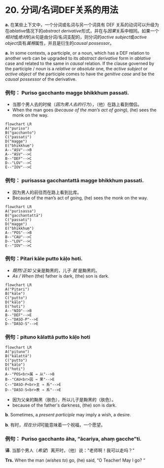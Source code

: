 # 20. 分词/名词DEF关系的用法

**a.** 在某些上下文中，一个分词或名词与另一个词具有 DEF 关系的动词可以升级为在*ablative*情况下的*abstract derivative*形式，并在与*因果*关系中相同。如果一个*相对*或*绝对*的从句是由分词/名词支配的，则分词的*active subject*或*active object*具有*属格*属性，并且是衍生的*causal possessor*。

**a.** In some contexts, a participle, or a noun, which has a DEF relation to another 
verb can be upgraded to its *abstract derivative* form in *ablative* case and related to the 
same in *causal* relation. If the clause governed by the participle / noun is a *relative* or 
*absolute* one, the *active subject* or *active object* of the participle comes to have the 
*genitive case* and be the *causal possessor* of the derivative. 


### 例句： Puriso gacchanto magge bhikkhum passati. 
- 当那个男人去的时候（*因为男人去的行为*），（他）在路上看到僧侣。
- When the man goes (*because of the man’s act of going*), (he) sees the monk on the way.
```mermaid
flowchart LR
A("puriso")
B("gacchanto")
C("passati")
D("magge")
E("bhikkhuṃ")
A--"ASV"-->B
A--"ASV"-->C
B--"DEF"-->C
D--"LOV"-->C
E--"IOV"-->C
```

### 例句： purisassa gacchantattā magge bhikkhum passati. 
- 因为男人的前往而在路上看到比库。
- Because of the man’s act of going, (he) sees the monk on the way.
```mermaid
flowchart LR
A("purisassa")
B("gacchantattā")
C("passati")
D("magge")
E("bhikkhuṃ")
A--"POS"-->B
B--"CAU"-->C
D--"LOV"-->C
E--"IOV"-->C
```
### 例句：Pitari kāle putto kāḷo hoti.
- *既然/正如* 父亲是黝黑的，儿子 *就* 是黝黑的。
- *As / When* (the) father is dark, (the) son is dark.
```mermaid
flowchart LR
A("Pitari")
B("kāle")
C("putto")
D("kāḷo")
E("hoti")
A--"NIO"-->B
B--"DEF"-->E
C--"DASO-P"-->E
D--"DASO-S"-->E
```

### 例句：pituno kālattā putto kāḷo hoti 
```mermaid
flowchart LR
A("pituno")
B("kālattā")
C("putto")
D("kāḷo")
E("hoti")
A--"POS<br>属 → 从"-->B
B--"CAU<br>因 → 果"-->E
C--"DASO-P<br>主 → 系"-->E
D--"DASO-S<br>表 → 系"-->E
```
- 因为父亲的黝黑（肤色），所以儿子是黝黑的（肤色）。
- because of the father's darkness, (the) son is dark.


**b**. Sometimes, a *present participle* may imply a wish, a desire. 

**b**. 有时，*现在分词*可能意味着一个祝福，一个愿望。

 ### 例句： Puriso gacchanto āha, “ācariya, ahaṃ gacche”ti. 
 
 **译**. 当那个男人（*希望*）离开时，（他）说："老师啊！我可以走吗？"

 **Trs.** When the man (*wishes to*) go, (he) said, “O Teacher! May I go? “